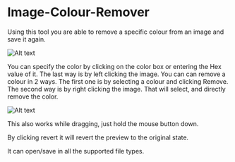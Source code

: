 Image-Colour-Remover
====================

Using this tool you are able to remove a specific colour from an image and save it again.

![Alt text](http://i.imgur.com/5vtLn.png "Preview of the editor with a image loaded.")

You can specify the color by clicking on the color box or entering the Hex value of it. The last way is by left clicking the image.
You can can remove a colour in 2 ways. The first one is by selecting a colour and clicking Remove. The second way is by right clicking the image. That will select, and directly remove the color.

![Alt text](http://i.imgur.com/QTz6o.png "Preview of the editor in action.")

This also works while dragging, just hold the mouse button down.

By clicking revert it will revert the preview to the original state.

It can open/save in all the supported file types.
